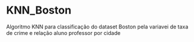 # KNN_Boston
Algoritmo KNN para classificação do dataset Boston pela variavei de taxa de crime e relação aluno professor por cidade
